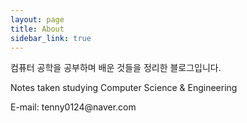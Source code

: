 ```yaml
---
layout: page
title: About
sidebar_link: true
---
```


<p>
  컴퓨터 공학을 공부하며 배운 것들을 정리한 블로그입니다.
</p>

<p>
  Notes taken studying Computer Science & Engineering
</p>

<p class="message">
  E-mail: tenny0124@naver.com
</p>